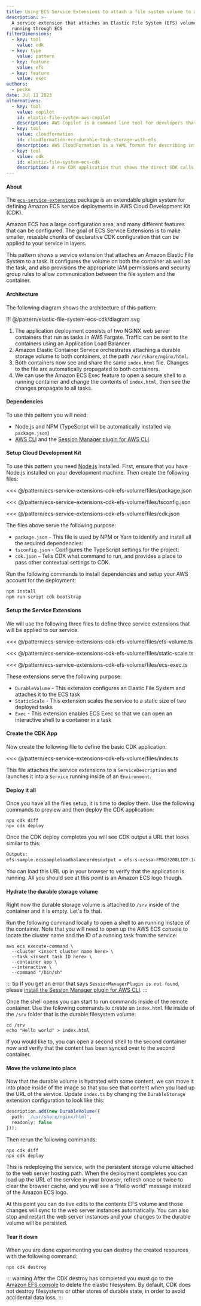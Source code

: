 ```yaml
---
title: Using ECS Service Extensions to attach a file system volume to a task
description: >-
  A service extension that attaches an Elastic File System (EFS) volume to a container
  running through ECS
filterDimensions:
  - key: tool
    value: cdk
  - key: type
    value: pattern
  - key: feature
    value: efs
  - key: feature
    value: exec
authors:
  - peckn
date: Jul 11 2023
alternatives:
  - key: tool
    value: copilot
    id: elastic-file-system-aws-copilot
    description: AWS Copilot is a command line tool for developers that want to go from Dockerfile to deployment without touching infrastructure.
  - key: tool
    value: cloudformation
    id: cloudformation-ecs-durable-task-storage-with-efs
    description: AWS CloudFormation is a YAML format for describing infrastructure as code.
  - key: tool
    value: cdk
    id: elastic-file-system-ecs-cdk
    description: A raw CDK application that shows the direct SDK calls, without ECS Extensions
---
```


#### About

The [`ecs-service-extensions`](https://www.npmjs.com/package/@aws-cdk-containers/ecs-service-extensions) package is an extendable plugin system for defining Amazon ECS service deployments in AWS Cloud Development Kit (CDK).

Amazon ECS has a large configuration area, and many different features that can be configured. The goal of ECS Service Extensions is to make smaller, reusable chunks of declarative CDK configuration that can be applied to your service in layers.

This pattern shows a service extension that attaches an Amazon Elastic File System to a task. It configures the volume on both the container as well as the task, and also provisions the appropriate IAM permissions and security group rules to allow communication between the
file system and the container.

#### Architecture

The following diagram shows the architecture of this pattern:

!!! @/pattern/elastic-file-system-ecs-cdk/diagram.svg

1. The application deployment consists of two NGINX web server containers that run as tasks in AWS Fargate. Traffic can be sent to the containers using an Application Load Balancer.
2. Amazon Elastic Container Service orchestrates attaching a durable storage volume to both containers, at the path `/usr/share/nginx/html`.
3. Both containers now see and share the same `index.html` file. Changes to the file are automatically propagated to both containers.
4. We can use the Amazon ECS Exec feature to open a secure shell to a running container and change the contents of `index.html`, then see the changes propagate to all tasks.

#### Dependencies

To use this pattern you will need:

* Node.js and NPM (TypeScript will be automatically installed via `package.json`)
* [AWS CLI](https://docs.aws.amazon.com/cli/latest/userguide/getting-started-install.html) and the [Session Manager plugin for AWS CLI](https://docs.aws.amazon.com/systems-manager/latest/userguide/session-manager-working-with-install-plugin.html).

#### Setup Cloud Development Kit

To use this pattern you need [Node.js](https://nodejs.org/en) installed. First, ensure that you have Node.js installed on your development machine. Then create the following files:

<tabs>
<tab label="package.json">

<<< @/pattern/ecs-service-extensions-cdk-efs-volume/files/package.json

</tab>

<tab label='tsconfig.json'>

<<< @/pattern/ecs-service-extensions-cdk-efs-volume/files/tsconfig.json

</tab>

<tab label='cdk.json'>

<<< @/pattern/ecs-service-extensions-cdk-efs-volume/files/cdk.json

</tab>
</tabs>

The files above serve the following purpose:

- `package.json` - This file is used by NPM or Yarn to identify and install all the required dependencies:
- `tsconfig.json` - Configures the TypeScript settings for the project:
- `cdk.json` - Tells CDK what command to run, and provides a place to pass other contextual settings to CDK.

Run the following commands to install dependencies and setup your AWS account for the deployment:

```sh
npm install
npm run-script cdk bootstrap
```

#### Setup the Service Extensions

We will use the following three files to define three service extensions that will be applied to our service.

<tabs>
<tab label="efs-volume.ts">

<<< @/pattern/ecs-service-extensions-cdk-efs-volume/files/efs-volume.ts

</tab>

<tab label='static-scale.ts'>

<<< @/pattern/ecs-service-extensions-cdk-efs-volume/files/static-scale.ts

</tab>

<tab label='ecs-exec.ts'>

<<< @/pattern/ecs-service-extensions-cdk-efs-volume/files/ecs-exec.ts

</tab>
</tabs>

These extensions serve the following purpose:

- `DurableVolume` - This extension configures an Elastic File System and attaches it to the ECS task
- `StaticScale` - This extension scales the service to a static size of two deployed tasks
- `Exec` - This extension enables ECS Exec so that we can open an interactive shell to a container in a task

#### Create the CDK App

Now create the following file to define the basic CDK application:

<<< @/pattern/ecs-service-extensions-cdk-efs-volume/files/index.ts

This file attaches the service extensions to a `ServiceDescription` and launches it into a `Service` running inside of an `Environment`.

#### Deploy it all

Once you have all the files setup, it is time to deploy them. Use the following commands to preview and then deploy the CDK application:

```shell
npx cdk diff
npx cdk deploy
```

Once the CDK deploy completes you will see CDK output a URL that looks similar to this:

```txt
Outputs:
efs-sample.ecssampleloadbalancerdnsoutput = efs-s-ecssa-FM5O3208L1OY-1442904617.us-east-2.elb.amazonaws.com
```

You can load this URL up in your browser to verify that the application is running. All you should see at this point is an Amazon ECS logo though.

#### Hydrate the durable storage volume

Right now the durable storage volume is attached to `/srv` inside of the container and it is empty. Let's fix that.

Run the following command locally to open a shell to an running instace of the container. Note that you will need to open up the AWS ECS console to locate the cluster name and the ID of a running task from the service:

```shell
aws ecs execute-command \
  --cluster <insert cluster name here> \
  --task <insert task ID here> \
  --container app \
  --interactive \
  --command "/bin/sh"
```

::: tip
If you get an error that says `SessionManagerPlugin is not found`, please [install the Session Manager plugin for AWS CLI](https://docs.aws.amazon.com/systems-manager/latest/userguide/session-manager-working-with-install-plugin.html).
:::

Once the shell opens you can start to run commands inside of the remote container. Use the following commands to create an `index.html` file inside of the `/srv` folder that is the durable filesystem volume:

```shell
cd /srv
echo "Hello world" > index.html
```

If you would like to, you can open a second shell to the second container now and verify that the content has been synced over to the second container.

#### Move the volume into place

Now that the durable volume is hydrated with some content, we can move it into place inside of the image so that you see that content when you load up the URL of the service. Update `index.ts` by changing the `DurableStorage` extension configuration to look like this:

```ts
description.add(new DurableVolume({
  path: '/usr/share/nginx/html',
  readonly: false
}));
```

Then rerun the following commands:

```shell
npx cdk diff
npx cdk deploy
```

This is redeploying the service, with the persistent storage volume attached to the web server hosting path. When the deployment completes you can load up the URL of the service in your browser, refresh once or twice to clear the browser cache, and you will see a "Hello world" message instead of the Amazon ECS logo.

At this point you can do live edits to the contents EFS volume and those changes will sync to the web server instances automatically. You can also stop and restart the web server instances and your changes to the durable volume will be persisted.

#### Tear it down

When you are done experimenting you can destroy the created resources with the following command:

```shell
npx cdk destroy
```

::: warning
After the CDK destroy has completed you must go to the [Amazon EFS console](https://console.aws.amazon.com/efs/home?#/file-systems) to delete the elastic filesystem. By default, CDK does not destroy filesystems or other stores of durable state, in order to avoid accidental data loss.
:::
